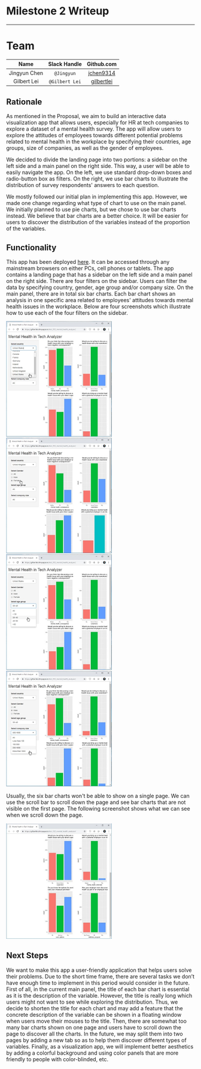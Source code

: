 # Milestone 2 Writeup
-------------------------------------------------
# Team
| Name  | Slack Handle | Github.com |
| :------: | :---: | :----------: |
| Jingyun Chen | `@Jingyun` | [jchen9314](https://github.com/jchen9314) |
| Gilbert Lei | `@Gilbert Lei` | [gilbertlei](https://github.com/gilbertlei) |

## Rationale

As mentioned in the Proposal, we aim to build an interactive data visualization app that allows users, especially for HR at tech companies to explore a dataset of a mental health survey. The app will allow users to explore the attitudes of employees towards different potential problems related to mental health in the workplace by specifying their countries, age groups, size of companies, as well as the gender of employees.  

We decided to divide the landing page into two portions: a sidebar on the left side and a main panel on the right side. This way, a user will be able to easily navigate the app. On the left, we use standard drop-down boxes and radio-button box as filters. On the right, we use bar charts to illustrate the distribution of survey respondents' answers to each question.  

We mostly followed our initial plan in implementing this app. However, we made one change regarding what type of chart to use on the main panel. We initially planned to use pie charts, but we chose to use bar charts instead. We believe that bar charts are a better choice. It will be easier for users to discover the distribution of the variables instead of the proportion of the variables.

## Functionality

This app has been deployed [here](https://gilbertlei.shinyapps.io/dsci_532_mental_health_analyzer/). It can be accessed through any mainstream browsers on either PCs, cell phones or tablets. The app contains a landing page that has a sidebar on the left side and a main panel on the right side. There are four filters on the sidebar.  Users can filter the data by specifying country, gender, age group and/or company size. On the main panel, there are in total six bar charts. Each bar chart shows an analysis in one specific area related to employees' attitudes towards mental health issues in the workplace. Below are four screenshots which illustrate how to use each of the four filters on the sidebar.

<img src="../imgs/select-country.jpg" alt="Select country" style="width:282px;height:308px;">

<img src="../imgs/select-gender.jpg" alt="Select gender" style="width:282px;height:308px;">   

<img src="../imgs/select-age.jpg" alt="Select age" style="width:282px;height:308px;">

<img src="../imgs/select-company-size.jpg" alt="Select company size" style="width:282px;height:308px;">   

Usually, the six bar charts won't be able to show on a single page. We can use the scroll bar to scroll down the page and see bar charts that are not visible on the first page. The following screenshot shows what we can see when we scroll down the page.  

<img src="../imgs/scroll-down.jpg" alt="Scroll down" style="width:282px;height:308px;">  


## Next Steps

We want to make this app a user-friendly application that helps users solve their problems. Due to the short time frame, there are several tasks we don’t have enough time to implement in this period would consider in the future. First of all, in the current main panel, the title of each bar chart is essential as it is the description of the variable. However, the title is really long which users might not want to see while exploring the distribution. Thus, we decide to shorten the title for each chart and may add a feature that the concrete description of the variable can be shown in a floating window when users move their mouses to the title. Then, there are somewhat too many bar charts shown on one page and users have to scroll down the page to discover all the charts. In the future, we may split them into two pages by adding a new tab so as to help them discover different types of variables. Finally, as a visualization app, we will implement better aesthetics by adding a colorful background and using color panels that are more friendly to people with color-blinded, etc.
